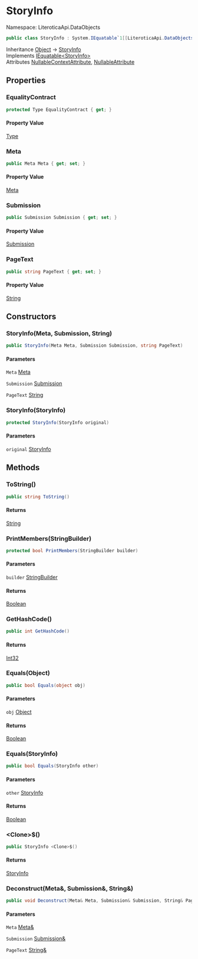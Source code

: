 # StoryInfo

Namespace: LiteroticaApi.DataObjects

```csharp
public class StoryInfo : System.IEquatable`1[[LiteroticaApi.DataObjects.StoryInfo, LiteroticaApi, Version=1.0.0.0, Culture=neutral, PublicKeyToken=null]]
```

Inheritance [Object](https://docs.microsoft.com/en-us/dotnet/api/system.object) → [StoryInfo](./literoticaapi/dataobjects/storyinfo.md)<br>
Implements [IEquatable&lt;StoryInfo&gt;](https://docs.microsoft.com/en-us/dotnet/api/system.iequatable-1)<br>
Attributes [NullableContextAttribute](./system/runtime/compilerservices/nullablecontextattribute.md), [NullableAttribute](./system/runtime/compilerservices/nullableattribute.md)

## Properties

### **EqualityContract**

```csharp
protected Type EqualityContract { get; }
```

#### Property Value

[Type](https://docs.microsoft.com/en-us/dotnet/api/system.type)<br>

### **Meta**

```csharp
public Meta Meta { get; set; }
```

#### Property Value

[Meta](./literoticaapi/dataobjects/meta.md)<br>

### **Submission**

```csharp
public Submission Submission { get; set; }
```

#### Property Value

[Submission](./literoticaapi/dataobjects/submission.md)<br>

### **PageText**

```csharp
public string PageText { get; set; }
```

#### Property Value

[String](https://docs.microsoft.com/en-us/dotnet/api/system.string)<br>

## Constructors

### **StoryInfo(Meta, Submission, String)**

```csharp
public StoryInfo(Meta Meta, Submission Submission, string PageText)
```

#### Parameters

`Meta` [Meta](./literoticaapi/dataobjects/meta.md)<br>

`Submission` [Submission](./literoticaapi/dataobjects/submission.md)<br>

`PageText` [String](https://docs.microsoft.com/en-us/dotnet/api/system.string)<br>

### **StoryInfo(StoryInfo)**

```csharp
protected StoryInfo(StoryInfo original)
```

#### Parameters

`original` [StoryInfo](./literoticaapi/dataobjects/storyinfo.md)<br>

## Methods

### **ToString()**

```csharp
public string ToString()
```

#### Returns

[String](https://docs.microsoft.com/en-us/dotnet/api/system.string)<br>

### **PrintMembers(StringBuilder)**

```csharp
protected bool PrintMembers(StringBuilder builder)
```

#### Parameters

`builder` [StringBuilder](https://docs.microsoft.com/en-us/dotnet/api/system.text.stringbuilder)<br>

#### Returns

[Boolean](https://docs.microsoft.com/en-us/dotnet/api/system.boolean)<br>

### **GetHashCode()**

```csharp
public int GetHashCode()
```

#### Returns

[Int32](https://docs.microsoft.com/en-us/dotnet/api/system.int32)<br>

### **Equals(Object)**

```csharp
public bool Equals(object obj)
```

#### Parameters

`obj` [Object](https://docs.microsoft.com/en-us/dotnet/api/system.object)<br>

#### Returns

[Boolean](https://docs.microsoft.com/en-us/dotnet/api/system.boolean)<br>

### **Equals(StoryInfo)**

```csharp
public bool Equals(StoryInfo other)
```

#### Parameters

`other` [StoryInfo](./literoticaapi/dataobjects/storyinfo.md)<br>

#### Returns

[Boolean](https://docs.microsoft.com/en-us/dotnet/api/system.boolean)<br>

### **&lt;Clone&gt;$()**

```csharp
public StoryInfo <Clone>$()
```

#### Returns

[StoryInfo](./literoticaapi/dataobjects/storyinfo.md)<br>

### **Deconstruct(Meta&, Submission&, String&)**

```csharp
public void Deconstruct(Meta& Meta, Submission& Submission, String& PageText)
```

#### Parameters

`Meta` [Meta&](./literoticaapi/dataobjects/meta&.md)<br>

`Submission` [Submission&](./literoticaapi/dataobjects/submission&.md)<br>

`PageText` [String&](https://docs.microsoft.com/en-us/dotnet/api/system.string&)<br>
